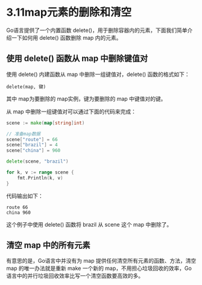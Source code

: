 # 3.11map元素的删除和清空

Go语言提供了一个内置函数 delete()，用于删除容器内的元素，下面我们简单介绍一下如何用 delete() 函数删除 map 内的元素。

## 使用 delete() 函数从 map 中删除键值对

使用 delete() 内建函数从 map 中删除一组键值对，delete() 函数的格式如下：

`delete(map, 键)`

其中 map为要删除的 map实例，键为要删除的 map 中键值对的键。

从 map 中删除一组键值对可以通过下面的代码来完成：

```go
scene := make(map[string]int)

// 准备map数据
scene["route"] = 66
scene["brazil"] = 4
scene["china"] = 960

delete(scene, "brazil")

for k, v := range scene {
    fmt.Println(k, v)
}
```

代码输出如下：

```
route 66
china 960
```

这个例子中使用 delete() 函数将 brazil 从 scene 这个 map 中删除了。

## 清空 map 中的所有元素

有意思的是，Go语言中并没有为 map 提供任何清空所有元素的函数、方法，清空 map 的唯一办法就是重新 make 一个新的 map，不用担心垃圾回收的效率，Go语言中的并行垃圾回收效率比写一个清空函数要高效的多。

